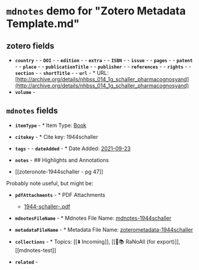 # `mdnotes` demo for "Zotero Metadata Template.md"

## zotero fields

- **`country`** - - **`DOI`** - - **`edition`** - - **`extra`** - - **`ISBN`** - - **`issue`** - - **`pages`** - - **`patent`** - - **`place`** - - **`publicationTitle`** - - **`publisher`** - - **`references`** - - **`rights`** - - **`section`** - - **`shortTitle`** - - **`url`** - * URL: [http://archive.org/details/nhbss_014_1g_schaller_pharmacognosyand](http://archive.org/details/nhbss_014_1g_schaller_pharmacognosyand)
- **`volume`** - 


## `mdnotes`  fields

- **`itemType`** - * Item Type: [Book](book)
- **`citekey`** - * Cite key: 1944schaller
- **`tags`** - - **`dateAdded`** - * Date Added: [2021-09-23](2021-09-23)
- **`notes`** - ## Highlights and Annotations

- [[zoteronote-1944schaller - pg 47]]

Probably note useful, but might be:

- **`pdfAttachments`** - * PDF Attachments
	- [1944-schaller-.pdf](zotero://open-pdf/library/items/6UJRFL6D)

- **`mdnotesFileName`** - * Mdnotes File Name: [mdnotes-1944schaller](mdnotes-1944schaller)

- **`metadataFileName`** - * Metadata File Name: [zoterometadata-1944schaller](zoterometadata-1944schaller)

- **`collections`** - * Topics: [[⬇️ Incoming]], [[🌿📚 RaNoAll (for export)]], [[mdnotes-test]]

- **`related`** - 
  